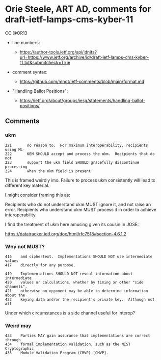 # Orie Steele, ART AD, comments for draft-ietf-lamps-cms-kyber-11 
CC @OR13

* line numbers:
  - https://author-tools.ietf.org/api/idnits?url=https://www.ietf.org/archive/id/draft-ietf-lamps-cms-kyber-11.txt&submitcheck=True

* comment syntax:
  - https://github.com/mnot/ietf-comments/blob/main/format.md

* "Handling Ballot Positions":
  - https://ietf.org/about/groups/iesg/statements/handling-ballot-positions/

## Comments

### ukm

```
221	      no reason to.  For maximum interoperability, recipients using ML-
222	      KEM SHOULD accept and process the ukm.  Recipients that do not
223	      support the ukm field SHOULD gracefully discontinue processing
224	      when the ukm field is present.
```

This is framed weirdly imo.
Failure to process ukm consistently will lead to different key material.

I might consider framing this as:

Recipients who do not understand ukm MUST ignore it, and not raise an error.
Recipients who understand ukm MUST process it in order to achieve interoperability.

I find the treatment of ukm here amusing given its cousin in JOSE:

https://datatracker.ietf.org/doc/html/rfc7518#section-4.6.1.2

### Why not MUST?

```
416	   and ciphertext.  Implementations SHOULD NOT use intermediate values
417	   directly for any purpose.
```

```
419	   Implementations SHOULD NOT reveal information about intermediate
420	   values or calculations, whether by timing or other "side channels",
421	   otherwise an opponent may be able to determine information about the
422	   keying data and/or the recipient's private key.  Although not all
```

Under which circumstances is a side channel useful for interop?

### Weird may

```
433	   Parties MAY gain assurance that implementations are correct through
434	   formal implementation validation, such as the NIST Cryptographic
435	   Module Validation Program (CMVP) [CMVP].
```

